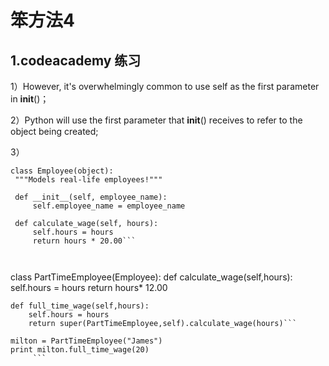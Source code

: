 # 笨方法4



## 1.codeacademy 练习


   1）However, it's overwhelmingly common to use self as the first parameter in __init__()；
   
   2）Python will use the first parameter that __init__() receives to refer to the object being created;
   
   3）
   ```
   class Employee(object):
    """Models real-life employees!"""
    
    def __init__(self, employee_name):
        self.employee_name = employee_name
        
    def calculate_wage(self, hours):
        self.hours = hours
        return hours * 20.00```
        
        
  ```
  class PartTimeEmployee(Employee):
    def calculate_wage(self,hours):
        self.hours = hours
        return hours* 12.00
        
    def full_time_wage(self,hours):
        self.hours = hours
        return super(PartTimeEmployee,self).calculate_wage(hours)```
        
   ```
   milton = PartTimeEmployee("James")
   print milton.full_time_wage(20)
        ```